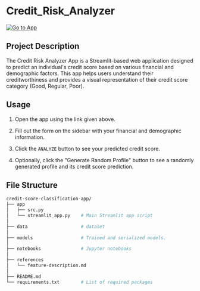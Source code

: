 # Credit_Risk_Analyzer

<div>
  
  <a href="">[![Go to App](https://static.streamlit.io/badges/streamlit_badge_black_white.svg)](https://creditriskanalyzer-sapf6khmekgqcydmmdnrkk.streamlit.app/)</a>    

</div>

## Project Description

The Credit Risk Analyzer App is a Streamlit-based web application designed to predict an individual's credit score based on various financial and demographic factors. This app helps users understand their creditworthiness and provides a visual representation of their credit score category (Good, Regular, Poor).


## Usage

1. Open the app using the link given above.

2. Fill out the form on the sidebar with your financial and demographic information.

3. Click the `ANALYZE` button to see your predicted credit score.

4. Optionally, click the "Generate Random Profile" button to see a randomly generated profile and its credit score prediction.

## File Structure

```bash
credit-score-classification-app/      
├── app 
│   ├── src.py         
│   └── streamlit_app.py    # Main Streamlit app script
│ 
├── data                    # dataset
│   
├── models                  # Trained and serialized models.
│
├── notebooks               # Jupyter notebooks
│
├── references              
│   └── feature-description.md
│ 
├── README.md  
└── requirements.txt        # List of required packages
```